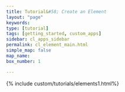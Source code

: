 ```yaml
---
title: Tutorial&#58; Create an Element
layout: "page"
keywords:
type: [tutorial]
tags: [getting_started, custom_apps]
sidebar: cl_apps_sidebar
permalink: cl_element_main.html
simple_map: false
map_name:
box_number: 1

---
```

{% include custom/tutorials/elements1.html%}
